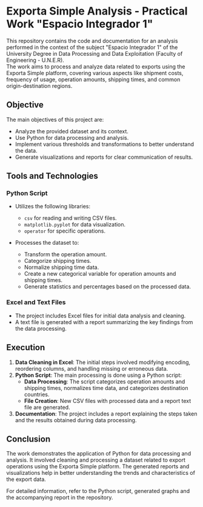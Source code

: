 # Exporta Simple Analysis - Practical Work "Espacio Integrador 1"

This repository contains the code and documentation for an analysis performed in the context of the subject "Espacio Integrador 1" of the University Degree in Data Processing and Data Exploitation (Faculty of Engineering - U.N.E.R).  
The work aims to process and analyze data related to exports using the Exporta Simple platform, covering various aspects like shipment costs, frequency of usage, operation amounts, shipping times, and common origin-destination regions.

## Objective

The main objectives of this project are:

- Analyze the provided dataset and its context.
- Use Python for data processing and analysis.
- Implement various thresholds and transformations to better understand the data.
- Generate visualizations and reports for clear communication of results.

## Tools and Technologies

### Python Script
- Utilizes the following libraries:
  - `csv` for reading and writing CSV files.
  - `matplotlib.pyplot` for data visualization.
  - `operator` for specific operations.
  
- Processes the dataset to:
  - Transform the operation amount.
  - Categorize shipping times.
  - Normalize shipping time data.
  - Create a new categorical variable for operation amounts and shipping times.
  - Generate statistics and percentages based on the processed data.

### Excel and Text Files
- The project includes Excel files for initial data analysis and cleaning.
- A text file is generated with a report summarizing the key findings from the data processing.

## Execution

1. **Data Cleaning in Excel**: The initial steps involved modifying encoding, reordering columns, and handling missing or erroneous data.
2. **Python Script**: The main processing is done using a Python script:
    - **Data Processing**: The script categorizes operation amounts and shipping times, normalizes time data, and categorizes destination countries.
    - **File Creation**: New CSV files with processed data and a report text file are generated.
3. **Documentation**: The project includes a report explaining the steps taken and the results obtained during data processing.

## Conclusion

The work demonstrates the application of Python for data processing and analysis. It involved cleaning and processing a dataset related to export operations using the Exporta Simple platform. The generated reports and visualizations help in better understanding the trends and characteristics of the export data.

For detailed information, refer to the Python script, generated graphs and the accompanying report in the repository.